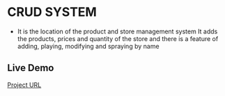 # CRUD SYSTEM
- It is the location of the product and store management system
It adds the products, prices and quantity of the store and there is a feature of adding, playing,
modifying and spraying by name

## Live Demo
[Project URL](https://elged194.github.io/New-CRUD-SYSTEM/)
